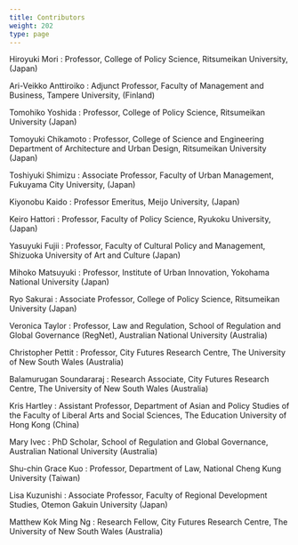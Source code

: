 ```yaml
---
title: Contributors
weight: 202
type: page
---
```


Hiroyuki Mori 
: Professor, College of Policy Science, Ritsumeikan University, (Japan) 

Ari-Veikko Anttiroiko 
: Adjunct Professor, Faculty of Management and Business, Tampere University, (Finland)

Tomohiko Yoshida
: Professor, College of Policy Science, Ritsumeikan University (Japan)

Tomoyuki Chikamoto
: Professor, College of Science and Engineering Department of Architecture and Urban Design, Ritsumeikan University (Japan)

Toshiyuki Shimizu 
: Associate Professor, Faculty of Urban Management, Fukuyama City University, (Japan) 

Kiyonobu Kaido
: Professor Emeritus, Meijo University, (Japan) 

Keiro Hattori
: Professor, Faculty of Policy Science, Ryukoku University, (Japan) 

Yasuyuki Fujii
: Professor, Faculty of Cultural Policy and Management, Shizuoka University of Art and Culture (Japan)

Mihoko Matsuyuki
: Professor, Institute of Urban Innovation, Yokohama National University (Japan)

Ryo Sakurai 
: Associate Professor, College of Policy Science, Ritsumeikan University (Japan)

Veronica Taylor
: Professor, Law and Regulation, School of Regulation and Global Governance (RegNet), Australian National University (Australia)

Christopher Pettit 
: Professor, City Futures Research Centre, The University of New South Wales (Australia)

Balamurugan Soundararaj
: Research Associate, City Futures Research Centre, The University of New South Wales (Australia)

Kris Hartley
: Assistant Professor, Department of Asian and Policy Studies of the Faculty of Liberal Arts and Social Sciences, The Education University of Hong Kong (China)

Mary Ivec
: PhD Scholar, School of Regulation and Global Governance, Australian National University (Australia)

Shu-chin Grace Kuo
: Professor, Department of Law, National Cheng Kung University (Taiwan)

Lisa Kuzunishi
: Associate Professor, Faculty of Regional Development Studies, Otemon Gakuin University (Japan)

Matthew Kok Ming Ng
: Research Fellow, City Futures Research Centre, The University of New South Wales (Australia)